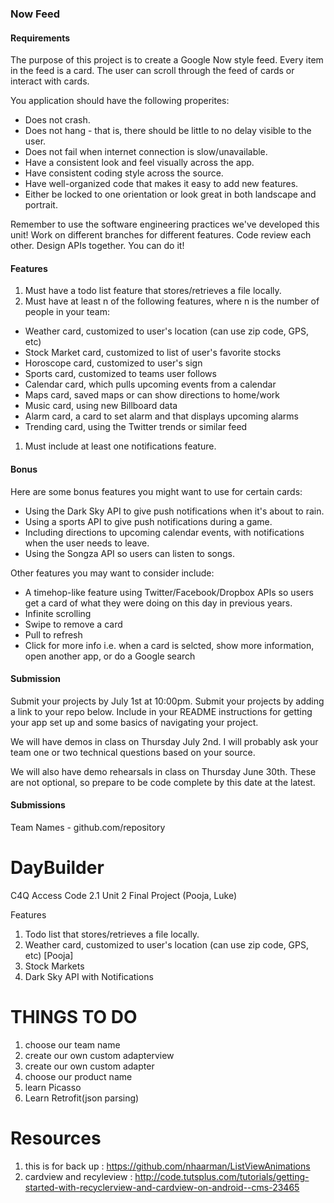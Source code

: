 ### Now Feed

#### Requirements

The purpose of this project is to create a Google Now style feed. Every item in the feed is a card. The user can
scroll through the feed of cards or interact with cards.

You application should have the following properites:
* Does not crash.
* Does not hang - that is, there should be little to no delay visible to the user.
* Does not fail when internet connection is slow/unavailable.
* Have a consistent look and feel visually across the app.
* Have consistent coding style across the source.
* Have well-organized code that makes it easy to add new features.
* Either be locked to one orientation or look great in both landscape and portrait.

Remember to use the software engineering practices we've developed this unit! Work on different branches for
different features. Code review each other. Design APIs together. You can do it!

#### Features

1. Must have a todo list feature that stores/retrieves a file locally.
1. Must have at least n of the following features, where n is the number of people in your team:
  * Weather card, customized to user's location (can use zip code, GPS, etc)
  * Stock Market card, customized to list of user's favorite stocks
  * Horoscope card, customized to user's sign
  * Sports card, customized to teams user follows
  * Calendar card, which pulls upcoming events from a calendar
  * Maps card, saved maps or can show directions to home/work
  * Music card, using new Billboard data
  * Alarm card, a card to set alarm and that displays upcoming alarms
  * Trending card, using the Twitter trends or similar feed
1. Must include at least one notifications feature.

#### Bonus

Here are some bonus features you might want to use for certain cards:
* Using the Dark Sky API to give push notifications when it's about to rain.
* Using a sports API to give push notifications during a game.
* Including directions to upcoming calendar events, with notifications when the user needs to leave.
* Using the Songza API so users can listen to songs.

Other features you may want to consider include:
* A timehop-like feature using Twitter/Facebook/Dropbox APIs so users get a card of what they were doing on this day
in previous years.
* Infinite scrolling
* Swipe to remove a card
* Pull to refresh
* Click for more info i.e. when a card is selcted, show more information, open another app, or do a Google search

#### Submission

Submit your projects by July 1st at 10:00pm. Submit your projects by adding a link to your repo below. Include
in your README instructions for getting your app set up and some basics of navigating your project.

We will have demos in class on Thursday July 2nd. I will probably ask your team one or two technical questions based
on your source.

We will also have demo rehearsals in class on Thursday June 30th. These are not optional, so prepare to be code
complete by this date at the latest.

#### Submissions

Team Names - github.com/repository



# DayBuilder
C4Q Access Code 2.1 Unit 2 Final Project (Pooja, Luke)

Features

1. Todo list that stores/retrieves a file locally.
2. Weather card, customized to user's location (can use zip code, GPS, etc) [Pooja]
3. Stock Markets
4. Dark Sky API with Notifications


# THINGS TO DO

1. choose our team name
2. create our own custom adapterview
3. create our own custom adapter
4. choose our product name
5. learn Picasso
6. Learn Retrofit(json parsing)

# Resources

1. this is for back up : https://github.com/nhaarman/ListViewAnimations
2. cardview and recyleview : http://code.tutsplus.com/tutorials/getting-started-with-recyclerview-and-cardview-on-android--cms-23465
